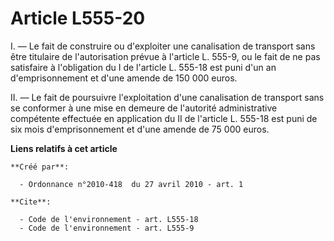 # Article L555-20

I. ― Le fait de construire ou d'exploiter une canalisation de transport sans être titulaire de l'autorisation prévue à
l'article L. 555-9, ou le fait de ne pas satisfaire à l'obligation du I de l'article L. 555-18 est puni d'un an
d'emprisonnement et d'une amende de 150 000 euros. 

II. ― Le fait de poursuivre l'exploitation d'une canalisation de transport sans se conformer à une mise en demeure de
l'autorité administrative compétente effectuée en application du II de l'article L. 555-18 est puni de six mois
d'emprisonnement et d'une amende de 75 000 euros.

**Liens relatifs à cet article**

	**Créé par**:

	  - Ordonnance n°2010-418  du 27 avril 2010 - art. 1

	**Cite**:

	  - Code de l'environnement - art. L555-18
	  - Code de l'environnement - art. L555-9
